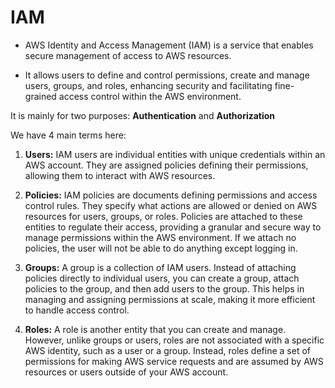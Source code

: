 # IAM #

* AWS Identity and Access Management (IAM) is a service that enables secure management of access to AWS resources.

* It allows users to define and control permissions, create and manage users, groups, and roles, enhancing security and facilitating fine-grained access control within the AWS environment.

It is mainly for two purposes: <b>Authentication</b> and <b>Authorization</b>



We have 4 main terms here:

1. <b>Users:</b> IAM users are individual entities with unique credentials within an AWS account. They are assigned policies defining their permissions, allowing them to interact with AWS resources.

2. <b>Policies:</b> IAM policies are documents defining permissions and access control rules. They specify what actions are allowed or denied on AWS resources for users, groups, or roles. Policies are attached to these entities to regulate their access, providing a granular and secure way to manage permissions within the AWS environment. If we attach no policies, the user will not be able to do anything except logging in.

3. <b>Groups:</b> A group is a collection of IAM users. Instead of attaching policies directly to individual users, you can create a group, attach policies to the group, and then add users to the group. This helps in managing and assigning permissions at scale, making it more efficient to handle access control.

4. <b>Roles:</b> A role is another entity that you can create and manage. However, unlike groups or users, roles are not associated with a specific AWS identity, such as a user or a group. Instead, roles define a set of permissions for making AWS service requests and are assumed by AWS resources or users outside of your AWS account.
